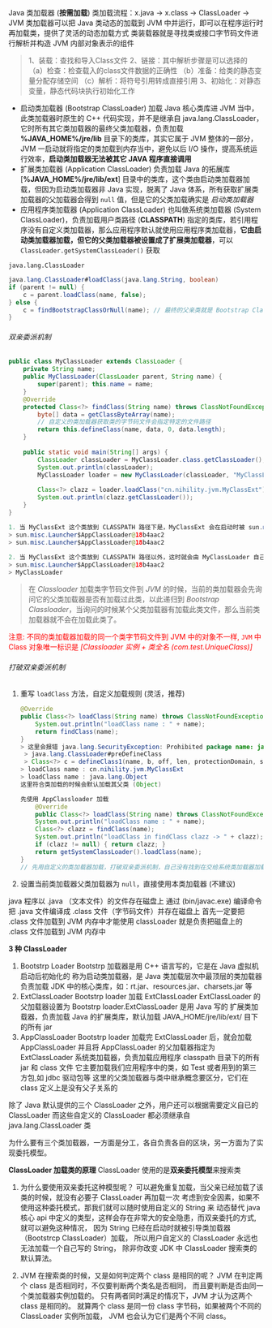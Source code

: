 Java 类加载器 (**按需加载**)
类加载流程：x.java -> x.class -> ClassLoader -> JVM
类加载器可以把 Java 类动态的加载到 JVM 中并运行，即可以在程序运行时再加载类，提供了灵活的动态加载方式
类装载器就是寻找类或接口字节码文件进行解析并构造 JVM 内部对象表示的组件

> 1、装载：查找和导入Class文件
> 2、链接：其中解析步骤是可以选择的
> （a）检查：检查载入的class文件数据的正确性
> （b）准备：给类的静态变量分配存储空间
> （c）解析：将符号引用转成直接引用
> 3、初始化：对静态变量，静态代码块执行初始化工作

- 启动类加载器 (Bootstrap ClassLoader) 
  加载 Java 核心类库进 JVM 当中，此类加载器时原生的 C++ 代码实现，并不是继承自 java.lang.ClassLoader，它时所有其它类加载器的最终父类加载器，负责加载 **%JAVA_HOME%/jre/lib** 目录下的类库，其实它属于 JVM 整体的一部分，JVM 一启动就将指定的类加载到内存当中，避免以后 I/O 操作，提高系统运行效率，**启动类加载器无法被其它 JAVA 程序直接调用**
- 扩展类加载器 (Application ClassLoader)
  负责加载 Java 的拓展库 [**%JAVA_HOME%/jre/lib/ext**] 目录中的类库，这个类由启动类加载器加载，但因为启动类加载器非 Java 实现，脱离了 Java 体系，所有获取扩展类加载器的父加载器会得到 `null` 值，但是它的父类加载确实是 *启动类加载器*
- 应用程序类加载器 (Application ClassLoader)
  也叫做系统类加载器 (System ClassLoader)，负责加载用户类路径 (**CLASSPATH**) 指定的类库，若引用程序没有自定义类加载器，那么应用程序默认就使用应用程序类加载器，**它由启动类加载器加载，但它的父类加载器被设置成了扩展类加载器**，可以 `ClassLoader.getSystemClassLoader()` 获取

`java.lang.ClassLoader`

```java
java.lang.ClassLoader#loadClass(java.lang.String, boolean)
if (parent != null) {
    c = parent.loadClass(name, false);
} else {
    c = findBootstrapClassOrNull(name); // 最终的父亲类就是 Bootstrap ClassLoader
}

```

###### 双亲委派机制

```java
public class MyClassLoader extends ClassLoader {
    private String name;
    public MyClassLoader(ClassLoader parent, String name) {
        super(parent); this.name = name;
    }
    @Override
    protected Class<?> findClass(String name) throws ClassNotFoundException {
        byte[] data = getClassByteArray(name);
        // 自定义的类加载器获取类的字节码文件会指定特定的文件路径
        return this.defineClass(name, data, 0, data.length);
    }
    
    public static void main(String[] args) {
        ClassLoader classLoader = MyClassLoader.class.getClassLoader();
        System.out.println(classLoader);
        MyClassLoader loader = new MyClassLoader(classLoader, "MyClassLoader");
        
        Class<?> clazz = loader.loadClass("cn.nihility.jvm.MyClassExt");
        System.out.println(clazz.getClassLoader());
    }
}

1. 当 MyClassExt 这个类放到 CLASSPATH 路径下是，MyClassExt 会在启动时被 sun.misc.Launcher$AppClassLoader 加载，那么 MyClassLoader 再次加载时发现已经父加载器加载，所以就不会在加载了
> sun.misc.Launcher$AppClassLoader@18b4aac2
> sun.misc.Launcher$AppClassLoader@18b4aac2
    
2. 当 MyClassExt 这个类放到 CLASSPATH 路径以外，这时就会由 MyClassLoader 自己加载
> sun.misc.Launcher$AppClassLoader@18b4aac2
> MyClassLoader
```

> 在 *Classloader* 加载类字节码文件到 *JVM* 的时候，当前的类加载器会先询问它的父类加载器是否有加载过此类，以此递归到 *Bootstrap Classloader*，当询问的时候某个父类加载器有加载此类文件，那么当前类加载器就不会在加载此类了。

<font color="red">注意: 不同的类加载器加载的同一个类字节码文件到 JVM 中的对象不一样, `JVM` 中 Class 对象唯一标识是 *[Classloader 实例 + 类全名 (com.test.UniqueClass)]*</font>

###### 打破双亲委派机制

1. 重写 `loadClass` 方法，自定义加载规则 (灵活，推荐)

   ```java
   @Override
   public Class<?> loadClass(String name) throws ClassNotFoundException {
       System.out.println("loadClass name : " + name);
       return findClass(name);
   }
   > 这里会报错 java.lang.SecurityException: Prohibited package name: java.lang
   	> java.lang.ClassLoader#preDefineClass
   	> Class<?> c = defineClass1(name, b, off, len, protectionDomain, source);
   > loadClass name : cn.nihility.jvm.MyClassExt
   > loadClass name : java.lang.Object
   这里符合类加载的时候会默认加载其父类 (Object)
   
   先使用 AppClassloader 加载
       @Override
       public Class<?> loadClass(String name) throws ClassNotFoundException {
       System.out.println("loadClass name : " + name);
       Class<?> clazz = findClass(name);
       System.out.println("loadClass in findClass clazz -> " + clazz);
       if (clazz != null) { return clazz; }
       return getSystemClassLoader().loadClass(name);
   }
   // 先用自定义的类加载器加载，打破双亲委派机制，自己没有找到在交给系统类加载器加载。
   ```

2. 设置当前类加载器父类加载器为 `null`，直接使用本类加载器 (不建议)



java 程序以 .java （文本文件）的文件存在磁盘上
通过 (bin/javac.exe) 编译命令把 .java 文件编译成 .class 文件（字节码文件）并存在磁盘上
首先一定要把 .class 文件加载到 JVM 内存中才能使用
classLoader 就是负责把磁盘上的 .class 文件加载到 JVM 内存中

**3 种 ClassLoader**

1. Bootstrp Loader
    Bootstrp 加载器是用 C++ 语言写的，它是在 Java 虚拟机启动后初始化的
    称为启动类加载器，是 Java 类加载层次中最顶层的类加载器
    负责加载  JDK  中的核心类库，如：rt.jar、resources.jar、charsets.jar 等
2. ExtClassLoader 
    Bootstrp loader 加载 ExtClassLoader
    ExtClassLoader 的父加载器设置为 Bootstrp loader.ExtClassLoader 是用 Java 写的
    扩展类加载器，负责加载 Java 的扩展类库，默认加载 JAVA_HOME/jre/lib/ext/ 目下的所有 jar
3. AppClassLoader 
    Bootstrp loader 加载完 ExtClassLoader 后，就会加载 AppClassLoader
    并且将 AppClassLoader 的父加载器指定为  ExtClassLoader
    系统类加载器，负责加载应用程序 classpath 目录下的所有 jar 和 class 文件
    它主要加载我们应用程序中的类，如 Test 或者用到的第三方包,如 jdbc 驱动包等
    这里的父类加载器与类中继承概念要区分，它们在 class 定义上是没有父子关系的

除了 Java 默认提供的三个 ClassLoader 之外，用户还可以根据需要定义自已的 ClassLoader
而这些自定义的 ClassLoader 都必须继承自 java.lang.ClassLoader 类

为什么要有三个类加载器，一方面是分工，各自负责各自的区块，另一方面为了实现委托模型。

**ClassLoader 加载类的原理** 
ClassLoader 使用的是**双亲委托模型**来搜索类

1. 为什么要使用双亲委托这种模型呢？
可以避免重复加载，当父亲已经加载了该类的时候，就没有必要子 ClassLoader 再加载一次
考虑到安全因素，如果不使用这种委托模式，那我们就可以随时使用自定义的 String 来
动态替代 java 核心 api 中定义的类型，这样会存在非常大的安全隐患，而双亲委托的方式,
就可以避免这种情况，
因为 String 已经在启动时就被引导类加载器（Bootstrcp ClassLoader）加载，
所以用户自定义的 ClassLoader 永远也无法加载一个自己写的 String，
除非你改变 JDK 中 ClassLoader 搜索类的默认算法。

2. JVM 在搜索类的时候，又是如何判定两个 class 是相同的呢？
JVM 在判定两个 class 是否相同时，不仅要判断两个类名是否相同，
而且要判断是否由同一个类加载器实例加载的。
只有两者同时满足的情况下，JVM 才认为这两个 class 是相同的。
就算两个 class 是同一份 class 字节码，如果被两个不同的 ClassLoader 实例所加载，
JVM 也会认为它们是两个不同 class。
